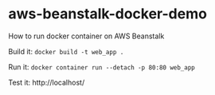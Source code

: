 # aws-beanstalk-docker-demo
How to run docker container on AWS Beanstalk

Build it:
`docker build -t web_app .`

Run it:
`docker container run --detach -p 80:80 web_app`

Test it:
http://localhost/
